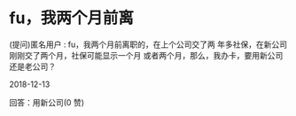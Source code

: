 # fu，我两个月前离

(提问)匿名用户 : fu，我两个月前离职的，在上个公司交了两 年多社保，在新公司刚刚交了两个月，社保可能显示一个月 或者两个月，那么，我办卡，要用新公司还是老公司？

2018-12-13

回答：用新公司(0 赞)